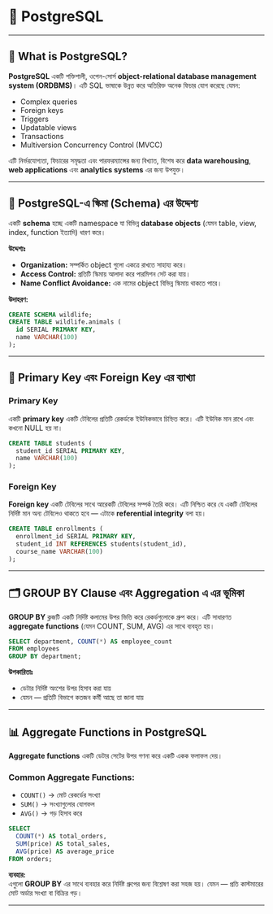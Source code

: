 # 📘 PostgreSQL 

---

## 🧠 What is PostgreSQL?

**PostgreSQL** একটি শক্তিশালী, ওপেন-সোর্স **object-relational database management system (ORDBMS)**। এটি SQL ভাষাকে উন্নত করে অতিরিক্ত অনেক ফিচার যোগ করেছে যেমন:

- Complex queries  
- Foreign keys  
- Triggers  
- Updatable views  
- Transactions  
- Multiversion Concurrency Control (MVCC)

এটি নির্ভরযোগ্যতা, ফিচারের সমৃদ্ধতা এবং পারফরম্যান্সের জন্য বিখ্যাত, বিশেষ করে **data warehousing**, **web applications** এবং **analytics systems** এর জন্য উপযুক্ত।

---

## 🧠 PostgreSQL-এ স্কিমা (Schema) এর উদ্দেশ্য

একটি **schema** হচ্ছে একটি namespace যা বিভিন্ন **database objects** (যেমন table, view, index, function ইত্যাদি) ধারণ করে।

**উদ্দেশ্যঃ**
- **Organization:** সম্পর্কিত object গুলো একত্রে রাখতে সাহায্য করে।
- **Access Control:** প্রতিটি স্কিমায় আলাদা করে পারমিশন সেট করা যায়।
- **Name Conflict Avoidance:** এক নামের object বিভিন্ন স্কিমায় থাকতে পারে।

**উদাহরণ:**
```sql
CREATE SCHEMA wildlife;
CREATE TABLE wildlife.animals (
  id SERIAL PRIMARY KEY,
  name VARCHAR(100)
);
```

---

## 🔑 Primary Key এবং Foreign Key এর ব্যাখ্যা

### Primary Key

একটি **primary key** একটি টেবিলের প্রতিটি রেকর্ডকে ইউনিকভাবে চিহ্নিত করে। এটি ইউনিক মান রাখে এবং কখনো NULL হয় না।

```sql
CREATE TABLE students (
  student_id SERIAL PRIMARY KEY,
  name VARCHAR(100)
);
```

### Foreign Key

**Foreign key** একটি টেবিলের সাথে আরেকটি টেবিলের সম্পর্ক তৈরি করে। এটি নিশ্চিত করে যে একটি টেবিলের নির্দিষ্ট মান অন্য টেবিলেও থাকতে হবে — এটাকে **referential integrity** বলা হয়।

```sql
CREATE TABLE enrollments (
  enrollment_id SERIAL PRIMARY KEY,
  student_id INT REFERENCES students(student_id),
  course_name VARCHAR(100)
);
```

---

## 🗂️ GROUP BY Clause এবং Aggregation এ এর ভূমিকা

**GROUP BY** ক্লজটি একটি নির্দিষ্ট কলামের উপর ভিত্তি করে রেকর্ডগুলোকে গ্রুপ করে। এটি সাধারণত **aggregate functions** (যেমন COUNT, SUM, AVG) এর সাথে ব্যবহৃত হয়।

```sql
SELECT department, COUNT(*) AS employee_count
FROM employees
GROUP BY department;
```

**উপকারিতাঃ**
- ডেটার নির্দিষ্ট অংশের উপর হিসাব করা যায়
- যেমন — প্রতিটি বিভাগে কতজন কর্মী আছে তা জানা যায়

---

## 📊 Aggregate Functions in PostgreSQL

**Aggregate functions** একটি ডেটার সেটের উপর গণনা করে একটি একক ফলাফল দেয়।

### Common Aggregate Functions:

- `COUNT()` → মোট রেকর্ডের সংখ্যা
- `SUM()` → সংখ্যাগুলোর যোগফল
- `AVG()` → গড় হিসাব করে

```sql
SELECT
  COUNT(*) AS total_orders,
  SUM(price) AS total_sales,
  AVG(price) AS average_price
FROM orders;
```

**ব্যবহার:**  
এগুলো **GROUP BY** এর সাথে ব্যবহার করে নির্দিষ্ট গ্রুপের জন্য বিশ্লেষণ করা সহজ হয়। যেমন — প্রতি কাস্টমারের মোট অর্ডার সংখ্যা বা বিক্রির গড়।

---


